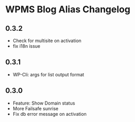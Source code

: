 WPMS Blog Alias Changelog
=========================

0.3.2
-----
 - Check for multisite on activation
 - fix i18n issue

0.3.1
-----
 - WP-Cli: args for list output format 

0.3.0
-----
 - Feature: Show Domain status
 - More Failsafe sunrise
 - Fix db error message on activation
